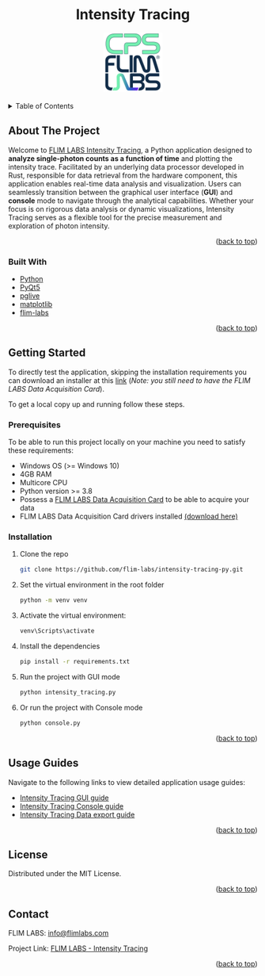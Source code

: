 
<a name="readme-top"></a>

<!-- PROJECT LOGO -->

<div align="center">
  <h1>Intensity Tracing</h1>
</div>
<div align="center">
  <a href="https://www.flimlabs.com/">
    <img src="./assets/images/shared/intensity-tracing-logo.png" alt="Logo" width="120" height="120">
  </a>
</div>
<br>



<!-- TABLE OF CONTENTS -->
<details>
  <summary>Table of Contents</summary>
  <ol>
    <li>
      <a href="#about-the-project">About The Project</a>
      <ul>
        <li><a href="#built-with">Built With</a></li>
      </ul>
    </li>
    <li>
      <a href="#getting-started">Getting Started</a>
      <ul>
        <li><a href="#prerequisites">Prerequisites</a></li>
        <li><a href="#installation">Installation</a></li>
      </ul>
    </li>
    <li><a href="#usage-guides">Usage Guides</a></li>
    <li><a href="#license">License</a></li>
    <li><a href="#contact">Contact</a></li>
  </ol>
</details>



<!-- ABOUT THE PROJECT -->
## About The Project

Welcome to [FLIM LABS Intensity Tracing](https://github.com/flim-labs/intensity-tracing-py), a Python application designed to **analyze single-photon counts as a function of time** and plotting the intensity trace. Facilitated by an underlying data processor developed in Rust, responsible for data retrieval from the hardware component, this application enables real-time data analysis and visualization. Users can seamlessly transition between the graphical user interface (**GUI**) and **console** mode to navigate through the analytical capabilities. Whether your focus is on rigorous data analysis or dynamic visualizations, Intensity Tracing serves as a flexible tool for the precise measurement and exploration of photon intensity.

<p align="right">(<a href="#readme-top">back to top</a>)</p>



### Built With

* [Python](https://www.python.org/)
* [PyQt5](https://pypi.org/project/PyQt5/)
* [pglive](https://pypi.org/project/pglive/)
* [matplotlib](https://pypi.org/project/matplotlib/)
* [flim-labs](https://pypi.org/project/flim-labs/)

<p align="right">(<a href="#readme-top">back to top</a>)</p>



<!-- GETTING STARTED -->
## Getting Started
To directly test the application, skipping the installation requirements you can download an installer at this [link](https://github.com/flim-labs/intensity-tracing-py/releases/tag/v1.4) (_Note: you still need to have the FLIM LABS Data Acquisition Card_). 

To get a local copy up and running follow these steps.

### Prerequisites

To be able to run this project locally on your machine you need to satisfy these requirements:
* Windows OS (>= Windows 10)
* 4GB RAM
* Multicore CPU
* Python version >= 3.8
* Possess a [FLIM LABS Data Acquisition Card](https://www.flimlabs.com/products/data-acquisition-card/) to be able to acquire your data
* FLIM LABS Data Acquisition Card drivers installed [(download here)](https://flim-labs.github.io/flim-labs-drivers/data-acquisition-card-drivers/)


### Installation

1. Clone the repo
   ```sh
   git clone https://github.com/flim-labs/intensity-tracing-py.git
   ```
2. Set the virtual environment in the root folder
   ```sh
   python -m venv venv
   ```
3. Activate the virtual environment:
   ```sh
   venv\Scripts\activate 
   ```   
4. Install the dependencies
   ```sh
   pip install -r requirements.txt
   ```
5. Run the project with GUI mode
   ```sh
   python intensity_tracing.py
   ```  
6. Or run the project with Console mode
   ```sh
   python console.py   
   ```  


<p align="right">(<a href="#readme-top">back to top</a>)</p>



## Usage Guides

Navigate to the following links to view detailed application usage guides:

- [Intensity Tracing GUI guide](./v1.4/index.md)
- [Intensity Tracing Console guide ](./python-flim-labs/intensity-tracing-console.md)
- [Intensity Tracing Data export guide](./python-flim-labs/intensity-tracing-file-format.md)


<p align="right">(<a href="#readme-top">back to top</a>)</p>




## License

Distributed under the MIT License.

<p align="right">(<a href="#readme-top">back to top</a>)</p>



<!-- CONTACT -->
## Contact

FLIM LABS: info@flimlabs.com

Project Link: [FLIM LABS - Intensity Tracing](https://github.com/flim-labs/intensity-tracing-py)

<p align="right">(<a href="#readme-top">back to top</a>)</p>


